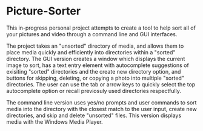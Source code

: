 # Picture-Sorter
This in-progress personal project attempts to create a tool to help sort all of your pictures and video through a command line and GUI interfaces.

The project takes an "unsorted" directory of media, and allows them to place media quickly and efficiently into directories within a "sorted" directory. 
The GUI version creates a window which displays the current image to sort, has a text entry element with autocomplete suggestions of exisiting "sorted" directories and the create new directory option, and buttons for skipping, deleting, or copying a photo into multiple "sorted" directories. The user can use the tab or arrow keys to quickly select the top autocomplete option or recall previosuly used directories respectfully.

The command line version uses yes/no prompts and user commands to sort media into the directory with the closest match to the user input, create new directories, and skip and delete "unsorted" files. This version displays media with the Windows Media Player.

